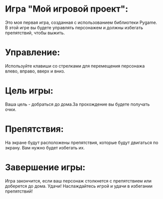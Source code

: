 # Игра "Мой игровой проект":
Это моя первая игра, созданная с использованием библиотеки Pygame. В этой игре вы будете управлять персонажем и должны избегать препятствий, чтобы выжить.
# Управление:
Используйте клавиши со стрелками для перемещения персонажа влево, вправо, вверх и вниз.
# Цель игры:
Ваша цель - добраться до дома.За прохождение вы будете получать очки.
# Препятствия:
На экране будут расположены препятствия, которые будут двигаться по экрану. Вам нужно будет избегать их.
# Завершение игры:
Игра закончится, если ваш персонаж столкнется с препятствием или доберется до дома.
Удачи! Наслаждайтесь игрой и удачи в избегании препятствий!